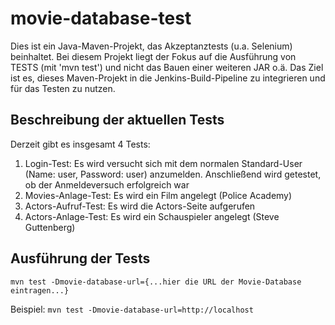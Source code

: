 # movie-database-test
Dies ist ein Java-Maven-Projekt, das Akzeptanztests (u.a. Selenium) beinhaltet. Bei diesem Projekt liegt der Fokus auf die Ausführung von TESTS (mit 'mvn test') und nicht das Bauen einer weiteren JAR o.ä. Das Ziel ist es, dieses Maven-Projekt in die Jenkins-Build-Pipeline zu integrieren und für das Testen zu nutzen.

## Beschreibung der aktuellen Tests
Derzeit gibt es insgesamt 4 Tests:<br>
1. Login-Test: Es wird versucht sich mit dem normalen Standard-User (Name: user, Password: user) anzumelden. Anschließend wird getestet, ob der Anmeldeversuch erfolgreich war<br>
2. Movies-Anlage-Test: Es wird ein Film angelegt (Police Academy)<br>
3. Actors-Aufruf-Test: Es wird die Actors-Seite aufgerufen<br>
4. Actors-Anlage-Test: Es wird ein Schauspieler angelegt (Steve Guttenberg)<br>

## Ausführung der Tests
`mvn test -Dmovie-database-url={...hier die URL der Movie-Database eintragen...}`

Beispiel: `mvn test -Dmovie-database-url=http://localhost`
